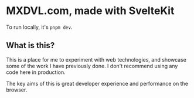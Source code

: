 # MXDVL.com, made with SvelteKit

To run locally, it's `pnpm dev`.

## What is this?

This is a place for me to experiment with web technologies, and showcase some of the work I have previously done.
I don't recommend using any code here in production.

The key aims of this is great developer experience and performance on the browser.
